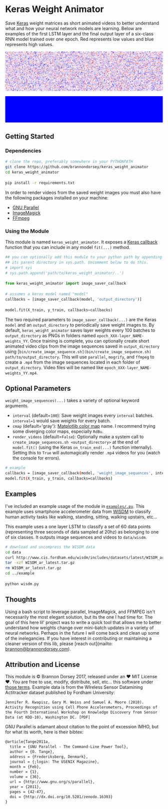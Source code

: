 # Keras Weight Animator

Save [Keras](http://keras.io) weight matrices as short animated videos to better understand what and how your neural network models are learning. Below are examples of the first LSTM layer and the final output layer of a six-class RNN model trained over one epoch. Red represents low values and blue represents high values.

![Example Animation 2](.images/epoch_000-lstm_1-weights_02.gif)

![Example Animation 1](.images/epoch_000-layer_dense_1-weights_02.gif)

## Getting Started

### Dependencies

```bash
# clone the repo, preferably somewhere in your PYTHONPATH
git clone https://github.com/brannondorsey/keras_weight_animator
cd keras_weight_animator

pip install -r requirements.txt
```

In order to render videos from the saved weight images you must also have the following packages installed on your machine:

- [GNU Parallel](https://www.gnu.org/software/parallel/)
- [ImageMagick](https://www.imagemagick.org/script/index.php)
- [FFmpeg](https://ffmpeg.org/download.html)

### Using the Module

This module is named `keras_weight_animator`. It exposes a [Keras callback](https://keras.io/callbacks/) function that you can include in any model `fit(...)` method.

```python
## you can optionally add this module to your python path by appending 
## its parent directory in sys.path. Uncomment below to do this.
# import sys
# sys.path.append('path/to/keras_weight_animator/..')

from keras_weight_animator import image_saver_callback

# assumes a keras model named "model"
callbacks = [image_saver_callback(model, 'output_directory')]

model.fit(X_train, y_train, callbacks=callbacks)
```

The two required parameters to `image_saver_callback(...)` are the Keras `model` and an `output_directory` to periodically save weight images to. By default, `keras_weight_animator` saves layer weights every 100 batches to `output_directory` as PNGs in folders named `epoch_XXX-layer_NAME-weights_YY`. Once training is complete, you can optionally create short animated video clips from the image sequences saved in `output_directory` using [`bin/create_image_sequence.sh](bin/create_image_sequence.sh) path/to/output_directory`. This will use `parallel`, `mogrify`, and `ffmpeg` to create a `.mp4` from the image sequences located in each folder of `output_directory`. Video files will be named like `epoch_XXX-layer_NAME-weights_YY.mp4`. 

## Optional Parameters 

`weight_image_sequences(...)` takes a variety of optional keyword arguments.

- `interval` (default=`100`): Save weight images every `interval` batches. `interval=1` would save weights for every batch.
- `cmap` (default='gray'): [Matplotlib color map](http://matplotlib.org/users/colormaps.html) name. I recommend trying some diverging color maps, especially `RdBu`. 
- `render_videos` (default=`False`): Optionally make a system call to `create_image_sequences.sh <output_directory>` at the end of `model.fit()` (using the Keras `on_train_end(...)` function internally). Setting this to `True` will automagically render `.mp4` videos for you (watch the console for errors).

```bash
# example
callbacks = [image_saver_callback(model, 'weight_image_sequences', interval=1000, cmap='gray', render_videos=True)]
model.fit(X_train, y_train, callbacks=callbacks)
```

## Examples

I've included an example usage of the module in [`examples/.py`](example.py). This example uses smartphone accelerometer data from [WISDM](http://www.cis.fordham.edu/wisdm/dataset.php) to classify human activity tasks like walking, standing, sitting, walking upstairs, etc...

This example uses a one layer LSTM to classify a set of 60 data points (representing three seconds of data sampled at 20hz) as belonging to one of six classes. It outputs image sequences and videos to `data/wisdm`.

```bash
# download and uncompress the WISDM data
cd data
curl http://www.cis.fordham.edu/wisdm/includes/datasets/latest/WISDM_ar_latest.tar.gz -o WISDM_ar_latest.tar.gz
tar -xzf WISDM_ar_latest.tar.gz
rm WISDM_ar_latest.tar.gz
cd ../example

python wisdm.py
```

## Thoughts

Using a bash script to leverage parallel, ImageMagick, and FFMPEG isn't necessarily the most elegant solution, but its the one I had time for. The goal of this here lil' project was to write a quick tool that allows me to better understand how weights change over mini-batch updates in a variety of neural networks. Perhaps in the future I will come back and clean up some of the inelegancies. If you have interest in contributing or maintaining a cleaner version of this lib, please [reach out](mailto: brannon@brannondorsey.com). 

## Attribution and License

This module is © Brannon Dorsey 2017, released under an ♥ MIT License ♥. You are free to use, modify, distribute, sell, etc... this software under [those terms](LICENSE). Example data is from the WIreless Sensor Datamining Actitracker dataset published by Fordham University:

```
Jennifer R. Kwapisz, Gary M. Weiss and Samuel A. Moore (2010). Activity Recognition using Cell Phone Accelerometers, Proceedings of the Fourth International Workshop on Knowledge Discovery from Sensor Data (at KDD-10), Washington DC. [PDF]
```

GNU Parallel is adamant about citation to the point of excession IMHO, but for what its worth, here is their bibtex:

```
@article{Tange2011a,
  title = {GNU Parallel - The Command-Line Power Tool},
  author = {O. Tange},
  address = {Frederiksberg, Denmark},
  journal = {;login: The USENIX Magazine},
  month = {Feb},
  number = {1},
  volume = {36},
  url = {http://www.gnu.org/s/parallel},
  year = {2011},
  pages = {42-47},
  doi = {http://dx.doi.org/10.5281/zenodo.16303}
}

```
